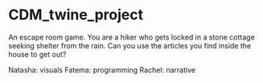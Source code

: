 # CDM_twine_project

An escape room game. You are a hiker who gets locked in a stone cottage seeking shelter from the rain. Can you use the articles you find inside the house to get out? 

Natasha: visuals
Fatema: programming
Rachel: narrative
